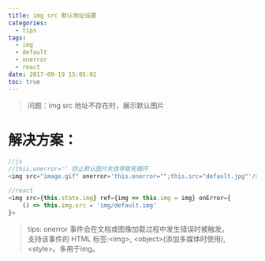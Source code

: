 ```yaml
---
title: img src 默认地址设置
categories:
  - tips
tags:
  - img
  - default
  - onerror
  - react
date: 2017-09-19 15:05:02
toc: true
---
```

> 问题：img src 地址不存在时，展示默认图片

<!-- more -->

# 解决方案：
```javascript
//js
//this.onerror='' 防止默认图片失效导致死循环
<img src="image.gif" onerror='this.onerror="";this.src="default.jpg"'/>

//react
<img src={this.state.img} ref={img => this.img = img} onError={
    () => this.img.src = 'img/default.img'
}>
```

>tips: onerror 事件会在文档或图像加载过程中发生错误时被触发。  
支持该事件的 HTML 标签:&lt;img&gt;, &lt;object&gt;(添加多媒体时使用), &lt;style&gt;。多用于img。
